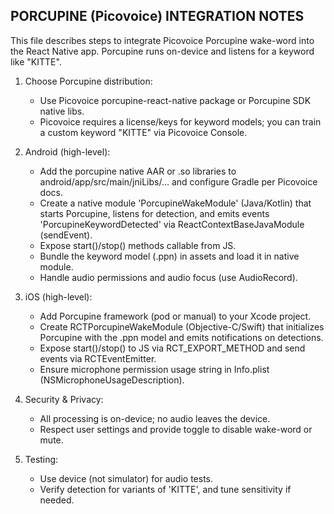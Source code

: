 PORCUPINE (Picovoice) INTEGRATION NOTES
--------------------------------------------------
This file describes steps to integrate Picovoice Porcupine wake-word into the React Native app.
Porcupine runs on-device and listens for a keyword like "KITTE".

1) Choose Porcupine distribution:
   - Use Picovoice porcupine-react-native package or Porcupine SDK native libs.
   - Picovoice requires a license/keys for keyword models; you can train a custom keyword "KITTE" via Picovoice Console.

2) Android (high-level):
   - Add the porcupine native AAR or .so libraries to android/app/src/main/jniLibs/... and configure Gradle per Picovoice docs.
   - Create a native module 'PorcupineWakeModule' (Java/Kotlin) that starts Porcupine, listens for detection, and emits events 'PorcupineKeywordDetected' via ReactContextBaseJavaModule (sendEvent).
   - Expose start()/stop() methods callable from JS.
   - Bundle the keyword model (.ppn) in assets and load it in native module.
   - Handle audio permissions and audio focus (use AudioRecord).

3) iOS (high-level):
   - Add Porcupine framework (pod or manual) to your Xcode project.
   - Create RCTPorcupineWakeModule (Objective-C/Swift) that initializes Porcupine with the .ppn model and emits notifications on detections.
   - Expose start()/stop() to JS via RCT_EXPORT_METHOD and send events via RCTEventEmitter.
   - Ensure microphone permission usage string in Info.plist (NSMicrophoneUsageDescription).

4) Security & Privacy:
   - All processing is on-device; no audio leaves the device.
   - Respect user settings and provide toggle to disable wake-word or mute.

5) Testing:
   - Use device (not simulator) for audio tests.
   - Verify detection for variants of 'KITTE', and tune sensitivity if needed.
